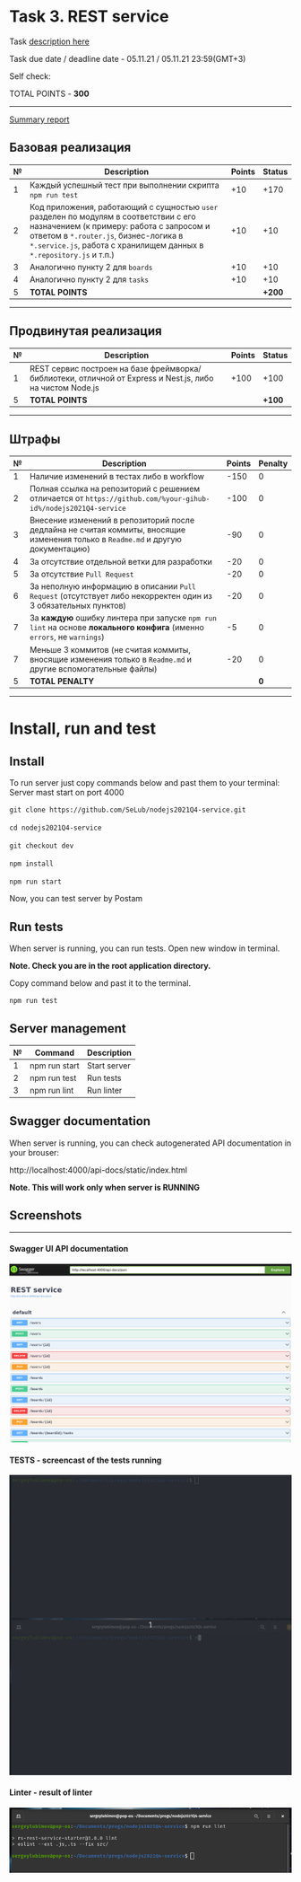 # __Task 3. REST service__

Task [description here](https://github.com/rolling-scopes-school/basic-nodejs-course/blob/master/descriptions/rest-service.md)

Task due date / deadline date - 05.11.21 / 05.11.21 23:59(GMT+3)

Self check:
 
 TOTAL POINTS - **300**

-----------

[Summary report](#summary-report)

## Базовая реализация

№ | Description | Points | Status 
--|-------------|--------|-------
1 | Каждый успешный тест при выполнении скрипта `npm run test` | +10 | +170
2 | Код приложения, работающий с сущностью `user` разделен по модулям в соответствии с его назначением (к примеру: работа с запросом и ответом в `*.router.js`, бизнес-логика в `*.service.js`, работа с хранилищем данных в `*.repository.js` и т.п.) | +10 | +10
3 | Аналогично пункту 2 для `boards` | +10 | +10
4 | Аналогично пункту 2 для `tasks` | +10 | +10
5 | **TOTAL POINTS** |   | **+200**

-----

## Продвинутая реализация

№ | Description | Points | Status 
--|-------------|--------|-------
1 | REST сервис построен на базе фреймворка/библиотеки, отличной от Express и Nest.js, либо на чистом Node.js | +100 | +100
5 | **TOTAL POINTS** |   | **+100**

-----

## Штрафы

№ | Description | Points | Penalty 
--|-------------|--------|--------
1 | Наличие изменений в тестах либо в workflow | -150 | 0
2 | Полная ссылка на репозиторий с решением отличается от `https://github.com/%your-gihub-id%/nodejs2021Q4-service` | -100 | 0
3 | Внесение изменений в репозиторий после дедлайна не считая коммиты, вносящие изменения только в `Readme.md` и другую документацию) | -90 | 0
4 | За отсутствие отдельной ветки для разработки | -20 | 0
5 | За отсутствие `Pull Request` | -20 | 0
6 | За неполную информацию в описании `Pull Request` (отсутствует либо некорректен один из 3 обязательных пунктов) | -20 | 0
7 | За **каждую** ошибку линтера при запуске `npm run lint` на основе **локального конфига** (именно `errors`, не `warnings`) | -5 | 0
7 | Меньше 3 коммитов (не считая коммиты, вносящие изменения только в `Readme.md` и другие вспомогательные файлы) | -20 | 0
5 | **TOTAL PENALTY** |   | **0**

-----

# Install, run and test

## Install

To run server just copy commands below and past them to your terminal: 
Server mast start on port 4000

```
git clone https://github.com/SeLub/nodejs2021Q4-service.git

cd nodejs2021Q4-service

git checkout dev

npm install

npm run start

```

Now, you can test server by Postam

## Run tests

When server is running, you can run tests. Open new window in terminal. 

**Note. Check you are in the root application directory.**

Copy command below and past it to the terminal. 

```
npm run test

```
## Server management

№ | Command | Description 
----------------------|-------------|-----
1 | npm run start | Start server
2 | npm run test | Run tests
3 | npm run lint | Run linter

## Swagger documentation

When server is running, you can check autogenerated API documentation in your brouser:

http://localhost:4000/api-docs/static/index.html

   **Note. This will work only when server is RUNNING**


## Screenshots 

------------

#### **Swagger UI API documentation**

![Swagger UI API documentation](swagger.png)

#### **TESTS** - screencast of the tests running

![Tests running](tests_demo.gif)

#### **Linter** - result of linter

![Tests running](linter.png)
